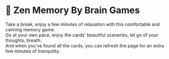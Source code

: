 # 🍃 Zen Memory By Brain Games

Take a break, enjoy a few minutes of relaxation with this comfortable and calming memory game.  
Go at your own pace, enjoy the cards' beautiful sceneries, let go of your thoughts, breath.  
And when you've found all the cards, you can refresh the page for an extra few minutes of tranquility.


